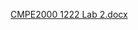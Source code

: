 [CMPE2000 1222 Lab 2.docx](https://github.com/user-attachments/files/17867264/CMPE2000.1222.Lab.2.docx)
